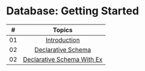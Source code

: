 # Database: Getting Started

| #   |                   Topics                   |
| --- | :----------------------------------------: |
| 01  |         [Introduction](index2.md)          |
| 02  | [Declarative Schema](DeclarativeSchema.md) |
| 02  | [Declarative Schema With Ex](DeclarativeSchemaEx.md) |
